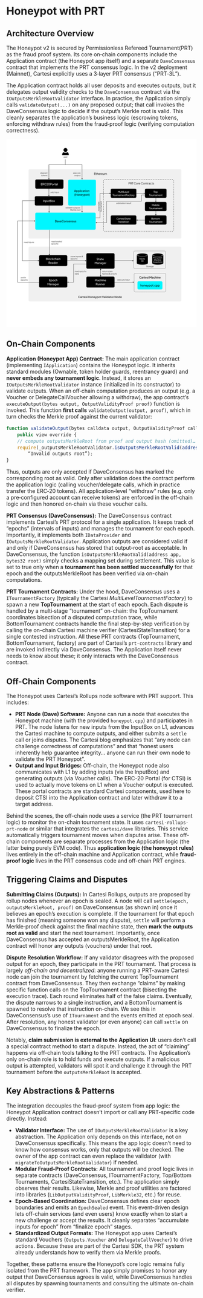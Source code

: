 # Honeypot with PRT 

## Architecture Overview

The Honeypot v2 is secured by Permissionless Refereed Tournament(PRT) as the fraud proof system. Its core on‐chain components include the Application contract (the Honeypot app itself) and a separate `DaveConsensus` contract that implements the PRT consensus logic.  In the v2 deployment (Mainnet), Cartesi explicitly uses a 3‑layer PRT consensus (“PRT‑3L”). 

The Application contract holds all user deposits and executes outputs, but it delegates output validity checks to the `DaveConsensus` contract via the `IOutputsMerkleRootValidator` interface.  In practice, the Application simply calls `validateOutput(...)` on any proposed output; that call invokes the DaveConsensus logic to decide if the output’s Merkle root is valid.  This cleanly separates the application’s business logic (escrowing tokens, enforcing withdraw rules) from the fraud‐proof logic (verifying computation correctness).

![Honeypot with PRT](../images/honeypot-prt-architecture.png)

## On-Chain Components

**Application (Honeypot App) Contract:**  The main application contract (implementing `IApplication`) contains the Honeypot logic.  It inherits standard modules (Ownable, token holder guards, reentrancy guard) and **never embeds any tournament logic**.  Instead, it stores an `IOutputsMerkleRootValidator` instance (initialized in its constructor) to validate outputs. When an off‐chain computation produces an output (e.g. a Voucher or DelegateCallVoucher allowing a withdraw), the app contract’s `executeOutput(bytes output, OutputValidityProof proof)` function is invoked. This function **first calls** `validateOutput(output, proof)`, which in turn checks the Merkle proof against the current validator:

```javascript
function validateOutput(bytes calldata output, OutputValidityProof calldata proof)
    public view override {
    // compute outputsMerkleRoot from proof and output hash (omitted)…
    require(_outputsMerkleRootValidator.isOutputsMerkleRootValid(address(this), outputsMerkleRoot), 
        “Invalid outputs root”);
}
```

Thus, outputs are only accepted if DaveConsensus has marked the corresponding root as valid. Only after validation does the contract perform the application logic (calling voucher/delegate calls, which in practice transfer the ERC‑20 tokens). All application‐level “withdraw” rules (e.g. only a pre‐configured account can receive tokens) are enforced in the off‐chain logic and then honored on‐chain via these voucher calls.

**PRT Consensus (DaveConsensus):**  The DaveConsensus contract implements Cartesi’s PRT protocol for a single application. It keeps track of “epochs” (intervals of inputs) and manages the tournament for each epoch. Importantly, it implements both `IDataProvider` and `IOutputsMerkleRootValidator`. Application outputs are considered valid if and only if DaveConsensus has stored that output-root as acceptable. In DaveConsensus, the function `isOutputsMerkleRootValid(address app, bytes32 root)` simply checks a mapping set during settlement. This value is set to true only when a **tournament has been settled successfully** for that epoch and the outputsMerkleRoot has been verified via on-chain computations.

**PRT Tournament Contracts:**  Under the hood, DaveConsensus uses a `ITournamentFactory` (typically the Cartesi *MultiLevelTournamentFactory*) to spawn a new **TopTournament** at the start of each epoch. Each dispute is handled by a multi‐stage “tournament” on-chain: the TopTournament coordinates bisection of a disputed computation trace, while BottomTournament contracts handle the final step-by-step verification by calling the on-chain Cartesi machine verifier (CartesiStateTransition) for a single contested instruction. All these PRT contracts (TopTournament, BottomTournament, factory) are part of Cartesi’s `prt-contracts` library and are invoked indirectly via DaveConsensus. The Application itself never needs to know about these; it only interacts with the DaveConsensus contract.

## Off-Chain Components

The Honeypot uses Cartesi’s Rollups node software with PRT support. This includes:

* **PRT Node (Dave) Software:** Anyone can run a node that executes the Honeypot machine (with the provided `honeypot.cpp`) and participates in PRT. The node listens for new inputs from the InputBox on L1, advances the Cartesi machine to compute outputs, and either submits a `settle` call or joins disputes. The Cartesi blog emphasizes that “any node can challenge correctness of computations” and that “honest users inherently help guarantee integrity… anyone can run their own node to validate the PRT Honeypot”.
* **Output and Input Bridges:** Off-chain, the Honeypot node also communicates with L1 by adding inputs (via the InputBox) and generating outputs (via Voucher calls). The ERC-20 Portal (for CTSI) is used to actually move tokens on L1 when a Voucher output is executed. These portal contracts are standard Cartesi components, used here to deposit CTSI into the Application contract and later withdraw it to a target address.

Behind the scenes, the off-chain node uses a service (the PRT tournament logic) to monitor the on-chain tournament state. It uses `cartesi-rollups-prt-node` or similar that integrates the `cartesi/dave` libraries. This service automatically triggers tournament moves when disputes arise. These off-chain components are separate processes from the Application logic (the latter being purely EVM code). Thus **application logic (the honeypot rules)** lives entirely in the off-chain machine and Application contract, while **fraud-proof logic** lives in the PRT consensus code and off-chain PRT engines.

## Triggering Claims and Disputes

**Submitting Claims (Outputs):** In Cartesi Rollups, outputs are proposed by rollup nodes whenever an epoch is sealed. A node will call `settle(epoch, outputsMerkleRoot, proof)` on DaveConsensus (as shown in) once it believes an epoch’s execution is complete. If the tournament for that epoch has finished (meaning someone won any dispute), `settle` will perform a Merkle‐proof check against the final machine state, then **mark the outputs root as valid** and start the next tournament. Importantly, once DaveConsensus has accepted an outputsMerkleRoot, the Application contract will honor any outputs (vouchers) under that root.

**Dispute Resolution Workflow:** If any validator disagrees with the proposed output for an epoch, they participate in the PRT tournament. That process is largely *off-chain and decentralized*: anyone running a PRT-aware Cartesi node can join the tournament by fetching the current TopTournament contract from DaveConsensus. They then exchange “claims” by making specific function calls on the TopTournament contract (bisecting the execution trace). Each round eliminates half of the false claims. Eventually, the dispute narrows to a single instruction, and a BottomTournament is spawned to resolve that instruction on-chain. We see this in DaveConsensus’s use of `ITournament` and the events emitted at epoch seal. After resolution, any honest validator (or even anyone) can call `settle` on DaveConsensus to finalize the epoch.

Notably, **claim submission is external to the Application UI**: users don’t call a special contract method to start a dispute. Instead, the act of “claiming” happens via off-chain tools talking to the PRT contracts. The Application’s only on-chain role is to hold funds and execute outputs. If a malicious output is attempted, validators will spot it and challenge it through the PRT tournament before the `outputsMerkleRoot` is accepted.


## Key Abstractions & Patterns

The integration decouples the fraud-proof system from app logic: the Honeypot Application contract doesn’t import or call any PRT-specific code directly. Instead:

* **Validator Interface:** The use of `IOutputsMerkleRootValidator` is a key abstraction. The Application only depends on this interface, not on DaveConsensus specifically. This means the app logic doesn’t need to know how consensus works, only that outputs will be checked. The owner of the app contract can even replace the validator (with `migrateToOutputsMerkleRootValidator`) if needed.
* **Modular Fraud-Proof Contracts:** All tournament and proof logic lives in separate contracts (DaveConsensus, ITournamentFactory, Top/Bottom Tournaments, CartesiStateTransition, etc.). The application simply observes their results. Likewise, Merkle and proof utilities are factored into libraries (`LibOutputValidityProof`, `LibMerkle32`, etc.) for reuse.
* **Epoch-Based Coordination:** DaveConsensus defines clear epoch boundaries and emits an `EpochSealed` event. This event-driven design lets off-chain services (and even users) know exactly when to start a new challenge or accept the results. It cleanly separates “accumulate inputs for epoch” from “finalize epoch” stages.
* **Standardized Output Formats:** The Honeypot app uses Cartesi’s standard Vouchers (`Outputs.Voucher` and `DelegateCallVoucher`) to drive actions. Because these are part of the Cartesi SDK, the PRT system already understands how to verify them via Merkle proofs.

Together, these patterns ensure the Honeypot’s core logic remains fully isolated from the PRT framework.  The app simply promises to honor any output that DaveConsensus agrees is valid, while DaveConsensus handles all disputes by spawning tournaments and consulting the ultimate on-chain verifier.

